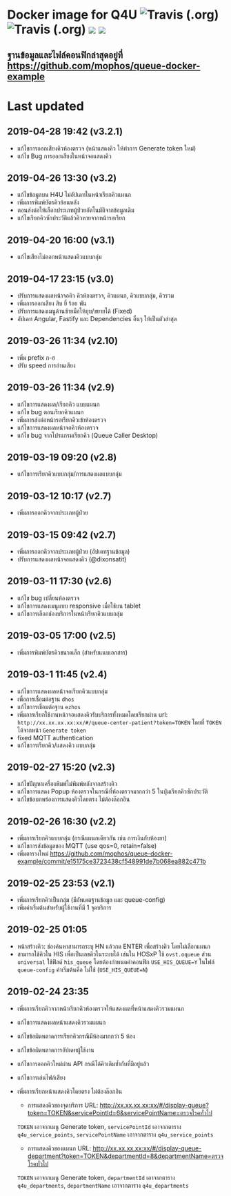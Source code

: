 
 
# Docker image for Q4U ![Travis (.org)](https://img.shields.io/travis/mophos/queue-web.svg?label=web) ![Travis (.org)](https://img.shields.io/travis/mophos/queue-api.svg?label=api) [![](https://images.microbadger.com/badges/version/mophos/queue.svg)](https://microbadger.com/images/mophos/queue "Q4U Docker image") [![](https://images.microbadger.com/badges/image/mophos/queue.svg)](https://microbadger.com/images/mophos/queue "Q4U Docker image")

## ฐานข้อมูลและไฟล์คอนฟิกล่าสุดอยู่ที่ https://github.com/mophos/queue-docker-example

# Last updated

## 2019-04-28 19:42 (v3.2.1)
- แก้ไขการออกเสียงคิวห้องตรวจ (หน้าแสดงคิว ให้ทำการ Generate token ใหม่)
- แก้ไข Bug การออกเสียงในหน้าจอแสดงคิว

## 2019-04-26 13:30 (v3.2)
- แก้ไขข้อมูลบน H4U ไม่อัปเดทในหน้าเรียกคิวแผนก
- เพิ่มการพิมพ์บัตรคิวย้อนหลัง
- ตอนส่งต่อให้เลือกประเภทผู้ป่วยอัตโนมัติจากข้อมูลเดิม
- แก้ไขเรียกคิวซักประวัติแล้วคิวหายจากหน้ารอเรียก

## 2019-04-20 16:00 (v3.1)
- แก้ไขเสียงไม่ออกหน้าแสดงคิวแบบกลุ่ม

## 2019-04-17 23:15 (v3.0)
- ปรับการแสดงผลหน้าจอคิว คิวห้องตรวจ, คิวแผนก, คิวแบบกลุ่ม, คิวรวม
- เพิ่มการออกเสียง สิบ ยี่ ร้อย พัน 
- ปรับการแสดงเมนูด้านซ้ายมือให้ยุบ/ขยายได้ (Fixed)
- อัปเดท Angular, Fastify และ Dependencies อื่นๆ ให้เป็นตัวล่าสุด

## 2019-03-26 11:34 (v2.10)
- เพิ่ม prefix ก-ฮ 
- ปรับ speed การอ่านเสียง

## 2019-03-26 11:34 (v2.9)
- แก้ไขการแสดงผล/เรียกคิว แบบแผนก
- แก้ไข bug ตอนเรียกคิวแผนก
- เพิ่มการส่งต่อหน้ารอเรียกคิวเข้าห้องตรวจ
- แก้ไขการแสดงผลหน้าจอคิวห้องตรวจ
- แก้ไข bug จากโปรแกรมเรียกคิว (Queue Caller Desktop)

## 2019-03-19 09:20 (v2.8)
- แก้ไขการเรียกคิวแบบกลุ่ม/การแสดงผลแบบกลุ่ม

## 2019-03-12 10:17 (v2.7)
- เพิ่มการออกคิวจากประเภทผู้ป่วย

## 2019-03-15 09:42 (v2.7)
- เพิ่มการออกคิวจากประเภทผู้ป่วย (อัปเดทฐานข้อมูล)
- ปรับการแสดงผลหน้าจอแสดงคิว (@dixonsatit)

## 2019-03-11 17:30 (v2.6)
- แก้ไข bug เปลี่ยนห้องตรวจ
- แก้ไขการแสดงเมนูแบบ responsive เมื่อใช้บน tablet
- แก้ไขการเลือกช่องบริการในหน้าเรียกคิวแบบกลุ่ม

## 2019-03-05 17:00 (v2.5)
- เพิ่มการพิมพ์บัตรคิวขนาดเล็ก (สำหรับแนบเอกสาร)

## 2019-03-1 11:45 (v2.4)
- แก้ไขการแสดงผลหน้าจอเรียกคิวแบบกลุ่ม
- เพื่อการเชื่อมต่อฐาน `dhos`
- แก้ไขการเชื่อมต่อฐาน `ezhos`
- เพิ่มการเรียกใช้งานหน้าจอแสดงคิวรับบริการทั้งหมดโดยเรียกผ่าน url: `http://xx.xx.xx.xx:xx/#/queue-center-patient?token=TOKEN` โดยที่ `TOKEN` ได้จากหน้า `Generate token`
- fixed MQTT authentication
- แก้ไขการเรียกคิว/แสดงคิว แบบกลุ่ม

## 2019-02-27 15:20 (v2.3)
- แก้ไขปัญหาเครื่องพิมพ์ไม่พิมพ์หลังจากสร้างคิว
- แก้ไขการแสดง Popup ห้องตรวจในกรณีที่ห้องตรวจมากกว่า 5 ในปุ่มเรียกคิวซักประวัติ
- แก้ไขข้อบกพร่องการแสดงคิวโดยตรง ไม่ต้องล๊อกอิน

## 2019-02-26 16:30 (v2.2)
- เพิ่มการเรียกคิวแบบกลุ่ม (กรณีแผนกเดียวกัน เช่น การเงินกับห้องยา)
- แก้ไขการส่งข้อมูลของ MQTT (use qos=0, retain=false)
- เพิ่มตารางใหม่ https://github.com/mophos/queue-docker-example/commit/e15175ce3723438cf548991de7b068ea882c471b

## 2019-02-25 23:53 (v2.1)
- เพิ่มการเรียกคิวเป็นกลุ่ม (มีอัพเดตฐานข้อมูล และ queue-config)
- เพิ่มค่าเริ่มต้นสำหรับผู้ใช้งานที่มี 1 จุดบริการ

## 2019-02-25 01:05
- หน้าสร้างคิว: ช่องค้นหาสามารถระบุ HN แล้วกด ENTER เพื่อสร้างคิว โดยไม่เลือกแผนก
- สามารถใช้คิวใน HIS เพื่อเป็นเลขคิวในระบบได้ เช่นใน HOSxP ใช้ `ovst.oqueue` ส่วน `universal` ใช้ฟิลด์ `his_queue` โดยต้องกำหนดค่าคอนฟิก `USE_HIS_QUEUE=Y` ในไฟล์ `queue-config` ค่าเริ่มต้นคือ ไม่ใช้ (`USE_HIS_QUEUE=N`)


## 2019-02-24 23:35
- เพิ่มการเรียกคิวจากหน้าเรียกคิวห้องตรวจให้แสดงผลที่หน้าแสดงคิวรวมแผนก
- แก้ไขการแสดงผลหน้าแสดงคิวรวมแผนก
- แก้ไขข้อผิดพลาดการเรียกคิวกรณีมีห้องมากกว่า 5 ห้อง
- แก้ไขข้อผิดพลาดการอัปเดทผู้ใช้งาน
- แก้ไขการออกคิวใหม่ผ่าน API กรณีได้คิวเดิมซ้ำกับที่มีอยู่แล้ว
- แก้ไขการเล่นไฟล์เสียง
- เพิ่มการเรียกหน้าแสดงคิวโดยตรง ไม่ต้องล๊อกอิน
  
  - การแสดงคิวของจุดบริการ URL: http://xx.xx.xx.xx:xx/#/display-queue?token=TOKEN&servicePointId=6&servicePointName=ตรวจโรคทั่วไป
  
  `TOKEN` เอาจากเมนู Generate token, `servicePointId` เอาจากตาราง `q4u_service_points`, `servicePointName` เอาจากตาราง `q4u_service_points`
  - การแสดงคิวของแผนก URL: http://xx.xx.xx.xx:xx/#/display-queue-department?token=TOKEN&departmentId=8&departmentName=ตรวจโรคทั่วไป
  
  `TOKEN` เอาจากเมนู Generate token, `departmentId` เอาจากตาราง `q4u_departments`, `departmentName` เอาจากตาราง `q4u_departments`
